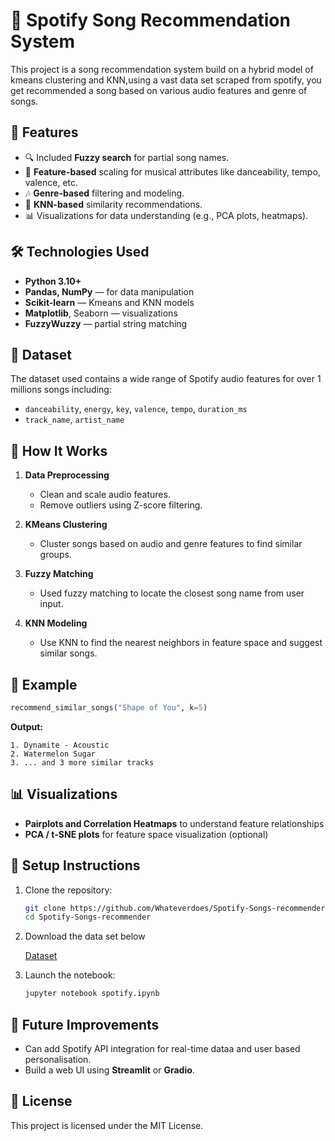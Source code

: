  # 🎵 Spotify Song Recommendation System

 This project is a song recommendation system build on a hybrid model of kmeans clustering and KNN,using a vast data set scraped from spotify, you get recommended a song based on various audio features and genre of songs.

 ## 📌 Features

- 🔍 Included **Fuzzy search** for partial song names.
- 🎯 **Feature-based** scaling for musical attributes like danceability, tempo, valence, etc.
- 🎶 **Genre-based** filtering and modeling.
- 🤝 **KNN-based** similarity recommendations.
- 📊 Visualizations for data understanding (e.g., PCA plots, heatmaps).

 ## 🛠️ Technologies Used
- **Python 3.10+**
- **Pandas, NumPy** — for data manipulation
- **Scikit-learn** — Kmeans and KNN models
- **Matplotlib**, Seaborn — visualizations
- **FuzzyWuzzy** — partial string matching
## 📁 Dataset

The dataset used contains a wide range of Spotify audio features for over 1 millions songs including:

- `danceability`, `energy`, `key`, `valence`, `tempo`, `duration_ms`
- `track_name`, `artist_name`

## 🚀 How It Works

1. **Data Preprocessing**
   - Clean and scale audio features.
   - Remove outliers using Z-score filtering.

2. **KMeans Clustering**
   - Cluster songs based on audio and genre features to find similar groups.

3. **Fuzzy Matching**
   - Used fuzzy matching to locate the closest song name from user input.

4. **KNN Modeling**
   - Use KNN to find the nearest neighbors in feature space and suggest similar songs.

## 🧪 Example

```python
recommend_similar_songs("Shape of You", k=5)
```

**Output:**
```
1. Dynamite - Acoustic
2. Watermelon Sugar
3. ... and 3 more similar tracks
```

## 📊 Visualizations

- **Pairplots and Correlation Heatmaps** to understand feature relationships
- **PCA / t-SNE plots** for feature space visualization (optional)

## 🔧 Setup Instructions

1. Clone the repository:
   ```bash
   git clone https://github.com/Whateverdoes/Spotify-Songs-recommender
   cd Spotify-Songs-recommender
   ```

2. Download the data set below
   
   [Dataset](https://www.kaggle.com/datasets/amitanshjoshi/spotify-1million-tracks)

4. Launch the notebook:
   ```bash
   jupyter notebook spotify.ipynb
   ```

## 🧠 Future Improvements

- Can add Spotify API integration for real-time dataa and user based personalisation.
- Build a web UI using **Streamlit** or **Gradio**.

## 📄 License

This project is licensed under the MIT License.
